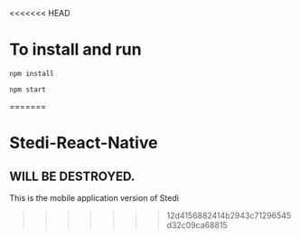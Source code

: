 <<<<<<< HEAD
# To install and run
`npm install`

`npm start`

=======
# Stedi-React-Native
## WILL BE DESTROYED.
This is the mobile application version of Stedi
>>>>>>> 12d4156882414b2943c71296545d32c09ca68815

